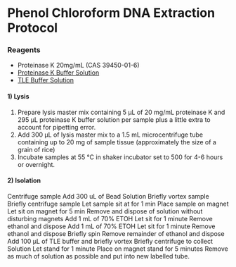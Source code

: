 # Phenol Chloroform DNA Extraction Protocol
### Reagents
- Proteinase K 20mg/mL (CAS 39450-01-6)
- [Proteinase K Buffer Solution](pro-k.md)
- [TLE Buffer Solution](tle.md)


#### 1) Lysis
1. Prepare lysis master mix containing 5 &micro;L of 20 mg/mL proteinase K and 295 &micro;L proteinase K buffer solution per sample plus a little extra to account for pipetting error.
2. Add 300 &micro;L of lysis master mix to a 1.5 mL microcentrifuge tube containing up to 20 mg of sample tissue (approximately the size of a grain of rice)
3. Incubate samples at 55 &deg;C in shaker incubator set to 500 for 4-6 hours or overnight.

#### 2) Isolation
Centrifuge sample
Add 300 uL of Bead Solution
Briefly vortex sample
Briefly centrifuge sample
Let sample sit at for 1 min
Place sample on magnet
Let sit on magnet for 5 min
Remove and dispose of solution without disturbing magnets
Add 1 mL of 70% ETOH
Let sit for 1 minute
Remove ethanol and dispose
Add 1 mL of 70% ETOH
Let sit for 1 minute
Remove ethanol and dispose
Briefly spin
Remove remainder of ethanol and dispose
Add 100 &micro;L of TLE buffer and briefly vortex
Briefly centrifuge to collect Solution
Let stand for 1 minute
Place on magnet stand for 5 minutes
Remove as much of solution as possible and put into new labelled tube.
